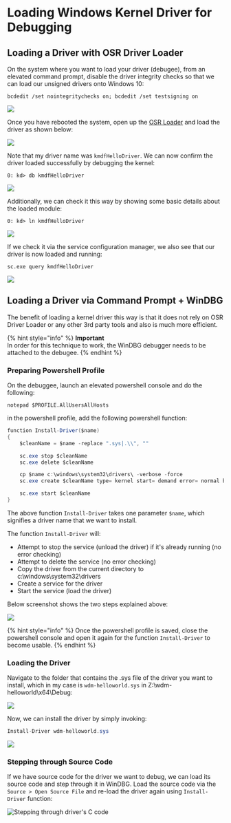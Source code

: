 # Loading Windows Kernel Driver for Debugging

## Loading a Driver with OSR Driver Loader

On the system where you want to load your driver \(debugee\), from an elevated command prompt, disable the driver integrity checks so that we can load our unsigned drivers onto Windows 10:

```text
bcdedit /set nointegritychecks on; bcdedit /set testsigning on
```

![](../../.gitbook/assets/image%20%28209%29.png)

Once you have rebooted the system, open up the [OSR Loader](https://www.osronline.com/article.cfm%5Earticle=157.htm) and load the driver as shown below:

![](../../.gitbook/assets/loadkerneldriver.gif)

Note that my driver name was `kmdfHelloDriver`. We can now confirm the driver loaded successfully by debugging the kernel:

```text
0: kd> db kmdfHelloDriver
```

![](../../.gitbook/assets/confirmdriverloaded.gif)

Additionally, we can check it this way by showing some basic details about the loaded module:

```text
0: kd> ln kmdfHelloDriver
```

![](../../.gitbook/assets/image%20%2882%29.png)

If we check it via the service configuration manager, we also see that our driver is now loaded and running:

```text
sc.exe query kmdfHelloDriver
```

![](../../.gitbook/assets/image%20%2836%29.png)

## Loading a Driver via Command Prompt + WinDBG

The benefit of loading a kernel driver this way is that it does not rely on OSR Driver Loader or any other 3rd party tools and also is much more efficient.

{% hint style="info" %}
**Important**  
In order for this technique to work, the WinDBG debugger needs to be attached to the debugee.
{% endhint %}

### Preparing Powershell Profile

On the debuggee, launch an elevated powershell console and do the following:

```text
notepad $PROFILE.AllUsersAllHosts
```

in the powershell profile, add the following powershell function:

```csharp
function Install-Driver($name)
{
	$cleanName = $name -replace ".sys|.\\", ""

	sc.exe stop $cleanName
	sc.exe delete $cleanName

	cp $name c:\windows\system32\drivers\ -verbose -force
	sc.exe create $cleanName type= kernel start= demand error= normal binPath= c:\windows\System32\Drivers\$cleanName.sys DisplayName= $cleanName

	sc.exe start $cleanName
}
```

The above function `Install-Driver` takes one parameter `$name`, which signifies a driver name that we want to install. 

The function `Install-Driver` will:

* Attempt to stop the service \(unload the driver\) if it's already running \(no error checking\)
* Attempt to delete the service \(no error checking\)
* Copy the driver from the current directory to c:\windows\system32\drivers
* Create a service for the driver
* Start the service \(load the driver\)

Below screenshot shows the two steps explained above:

![](../../.gitbook/assets/image%20%28594%29.png)

{% hint style="info" %}
Once the powershell profile is saved, close the powershell console and open it again for the function `Install-Driver` to become usable.
{% endhint %}

### Loading the Driver

Navigate to the folder that contains the .sys file of the driver you want to install, which in my case is `wdm-helloworld.sys` in Z:\wdm-helloworld\x64\Debug:

![](../../.gitbook/assets/image%20%28658%29.png)

Now, we can install the driver by simply invoking:

```csharp
Install-Driver wdm-helloworld.sys
```

![](../../.gitbook/assets/load-driver.gif)

### Stepping through Source Code

If we have source code for the driver we want to debug, we can load its source code and step through it in WinDBG.  Load the source code via the `Source > Open Source File` and re-load the driver again using `Install-Driver` function:

![Stepping through driver&apos;s C code](../../.gitbook/assets/debugging-kernel-source-code.gif)

